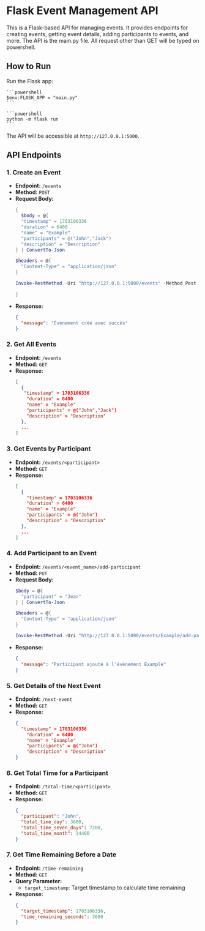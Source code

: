 # Flask Event Management API

This is a Flask-based API for managing events. It provides endpoints for creating events, getting event details, adding participants to events, and more.
The API is the main.py file.
All request other than GET will be typed on powershell.

## How to Run

  Run the Flask app:

    ```powershell
    $env:FLASK_APP = "main.py"
    ```

    ```powershell
    python -m flask run  
    ```

 The API will be accessible at `http://127.0.0.1:5000`.

## API Endpoints

### 1. Create an Event

- **Endpoint:** `/events`
- **Method:** `POST`
- **Request Body:**
  ```powershell
  {
    $body = @{
    "timestamp" = 1703106336
    "duration" = 6400
    "name" = "Example"
    "participants" = @("John","Jack")
    "description" = "Description"
  } | ConvertTo-Json

  $headers = @{
    "Content-Type" = "application/json"
  }

  Invoke-RestMethod -Uri "http://127.0.0.1:5000/events" -Method Post -Headers $headers -Body $body

  }
  ```
- **Response:**
  ```json
  {
    "message": "Évènement créé avec succès"
  }
  ```

### 2. Get All Events

- **Endpoint:** `/events`
- **Method:** `GET`
- **Response:**
  ```json
  [
    {
     "timestamp" = 1703106336
      "duration" = 6400
      "name" = "Example"
      "participants" = @("John","Jack")
      "description" = "Description"
    },
    ...
  ]
  ```

### 3. Get Events by Participant

- **Endpoint:** `/events/<participant>`
- **Method:** `GET`
- **Response:**
  ```json
  [
    {
      "timestamp" = 1703106336
      "duration" = 6400
      "name" = "Example"
      "participants" = @("John")
      "description" = "Description"
    },
    ...
  ]
  ```

### 4. Add Participant to an Event

- **Endpoint:** `/events/<event_name>/add-participant`
- **Method:** `PUT`
- **Request Body:**
  ```powershell
  $body = @{
    "participant" = "Jean"
  } | ConvertTo-Json

  $headers = @{
    "Content-Type" = "application/json"
  }

  Invoke-RestMethod -Uri "http://127.0.0.1:5000/events/Example/add-participant" -Method Put -Headers $headers -Body $body
  ```
- **Response:**
  ```json
  {
    "message": "Participant ajouté à l'évènement Example"
  }
  ```

### 5. Get Details of the Next Event

- **Endpoint:** `/next-event`
- **Method:** `GET`
- **Response:**
  ```json
  {
    "timestamp" = 1703106336
      "duration" = 6400
      "name" = "Example"
      "participants" = @("John")
      "description" = "Description"
  }
  ```

### 6. Get Total Time for a Participant

- **Endpoint:** `/total-time/<participant>`
- **Method:** `GET`
- **Response:**
  ```json
  {
    "participant": "John",
    "total_time_day": 3600,
    "total_time_seven_days": 7200,
    "total_time_month": 14400
  }
  ```

### 7. Get Time Remaining Before a Date

- **Endpoint:** `/time-remaining`
- **Method:** `GET`
- **Query Parameter:**
  - `target_timestamp`: Target timestamp to calculate time remaining
- **Response:**
  ```json
  {
    "target_timestamp": 1703106336,
    "time_remaining_seconds": 3600
  }
  ```







